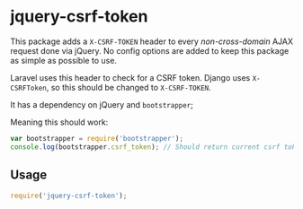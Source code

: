 # jquery-csrf-token

This package adds a `X-CSRF-TOKEN` header to every _non-cross-domain_ AJAX request done via jQuery. No config options are added to keep this package as simple as possible to use.

Laravel uses this header to check for a CSRF token. Django uses `X-CSRFToken`, so this should be changed to `X-CSRF-TOKEN`.

It has a dependency on jQuery and `bootstrapper`;

Meaning this should work:

```js
var bootstrapper = require('bootstrapper');
console.log(bootstrapper.csrf_token); // Should return current csrf token.
```

## Usage

```js
require('jquery-csrf-token');
```
